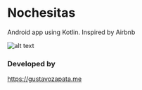 # Nochesitas
Android app using Kotlin. Inspired by Airbnb

![alt text](https://user-images.githubusercontent.com/13090095/71558221-a277e600-2a48-11ea-8187-2087e6c291b9.jpg)

### Developed by
https://gustavozapata.me
